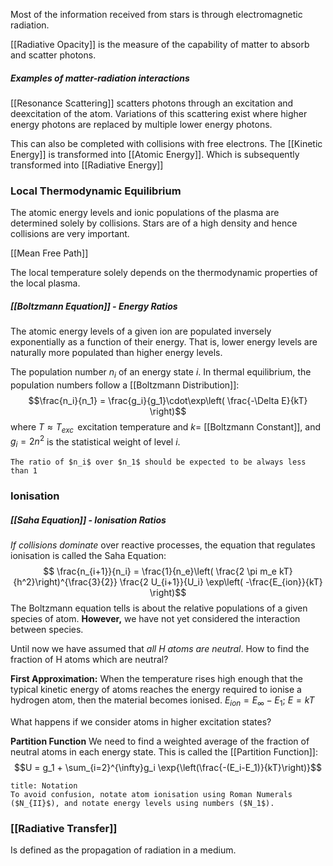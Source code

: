 Most of the information received from stars is through electromagnetic radiation.

[[Radiative Opacity]] is the measure of the capability of matter to absorb and scatter photons.

##### Examples of matter-radiation interactions
[[Resonance Scattering]] scatters photons through an excitation and deexcitation of the atom.
Variations of this scattering exist where higher energy photons are replaced by multiple lower energy photons.

This can also be completed with collisions with free electrons. The [[Kinetic Energy]] is transformed into [[Atomic Energy]]. Which is subsequently transformed into [[Radiative Energy]]

### Local Thermodynamic Equilibrium
The atomic energy levels and ionic populations of the plasma are determined solely by collisions.
Stars are of a high density and hence collisions are very important.

[[Mean Free Path]]

The local temperature solely depends on the thermodynamic properties of the local plasma.

##### [[Boltzmann Equation]] - Energy Ratios
The atomic energy levels of a given ion are populated inversely exponentially as a function of their energy. That is, lower energy levels are naturally more populated than higher energy levels.

The population number $n_i$ of an energy state $i$.
In thermal equilibrium, the population numbers follow a [[Boltzmann Distribution]]:$$\frac{n_i}{n_1} = \frac{g_i}{g_1}\cdot\exp\left( \frac{-\Delta E}{kT} \right)$$
where $T \approx T_{exc}\,$ excitation temperature and $k =$ [[Boltzmann Constant]], and $g_i = 2n^2$ is the statistical weight of level $i$.

```ad-note
The ratio of $n_i$ over $n_1$ should be expected to be always less than 1
```

### Ionisation
##### [[Saha Equation]] - Ionisation Ratios

*If collisions dominate* over reactive processes, the equation that regulates ionisation is called the Saha Equation: $$ \frac{n_{i+1}}{n_i} = \frac{1}{n_e}\left( \frac{2 \pi m_e kT}{h^2}\right)^{\frac{3}{2}} \frac{2 U_{i+1}}{U_i} \exp\left( -\frac{E_{ion}}{kT} \right)$$
The Boltzmann equation tells is about the relative populations of a given species of atom. **However,** we have not yet considered the interaction between species.

Until now we have assumed that *all H atoms are neutral*.
How to find the fraction of H atoms which are neutral?

**First Approximation:** When the temperature rises high enough that the typical kinetic energy of atoms reaches the energy required to ionise a hydrogen atom, then the material becomes ionised. $E_{ion} = E_{\infty} - E_1$; $E=kT$

What happens if we consider atoms in higher excitation states?

**Partition Function**
We need to find a weighted average of the fraction of neutral atoms in each energy state. This is called the [[Partition Function]]:
$$U = g_1 + \sum_{i=2}^{\infty}g_i \exp{\left(\frac{-(E_i-E_1)}{kT}\right)}$$
```ad-note
title: Notation
To avoid confusion, notate atom ionisation using Roman Numerals ($N_{II}$), and notate energy levels using numbers ($N_1$).
```

### [[Radiative Transfer]]
Is defined as the propagation of radiation in a medium.